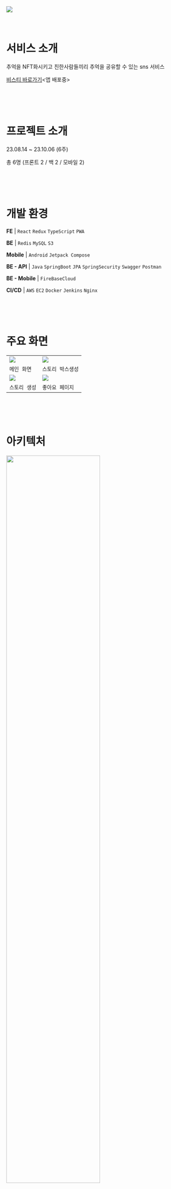 
<img src="https://github.com/NineToSixVisti/visti/assets/122581063/ef81079d-af4e-4e49-a3c8-766a254b6c51"/>

<br>
<br>
<br>

# 서비스 소개

추억을 NFT화시키고 친한사람들끼리 추억을 공유할 수 있는 sns 서비스

[비스티 바로가기](https://visti-story.com/storybox)<앱 배포중>

<br>
<br>
<br>

# 프로젝트 소개

23.08.14 ~ 23.10.06 (6주)

총 6명 (프론트 2 / 백 2 / 모바일 2)

<br>
<br>
<br>

# 개발 환경

**FE** | `React` `Redux`  `TypeScript`  `PWA`

**BE** | `Redis` `MySQL` `S3`

**Mobile** | `Android` `Jetpack Compose`

**BE - API** | `Java` `SpringBoot` `JPA` `SpringSecurity` `Swagger` `Postman`

**BE - Mobile** | `FireBaseCloud`

**CI/CD** | `AWS` `EC2` `Docker` `Jenkins` `Nginx`

<br>
<br>
<br>

# 주요 화면

|                                                                                                           |                                                                                                           |
| --------------------------------------------------------------------------------------------------------- | --------------------------------------------------------------------------------------------------------- |
| <img src="https://github.com/NineToSixVisti/visti/assets/122581063/00bb1787-b5fb-438b-8cbe-0fcbf779692e"> | <img src="https://github.com/NineToSixVisti/visti/assets/122581063/00255102-5e89-4960-bb24-522692a3fcae"> |
| `메인 화면`                                                                                               | `스토리 박스생성`                                                                                         |
| <img src="https://github.com/NineToSixVisti/visti/assets/122581063/c7702306-c6cc-405c-9134-37af8d4d1a80"> | <img src="https://github.com/NineToSixVisti/visti/assets/122581063/413512f6-8d87-44e7-b7e2-09dd28fc4566"> |
| `스토리 생성`                                                                              | `좋아요 페이지`                                                           |

<br>
<br>
<br>

# 아키텍처

<img width="70%" src="https://github.com/NineToSixVisti/visti/assets/122581063/bfa76df8-f0ab-4182-b08a-0f3b8c295230">

<br>
<br>
<br>

# ERD

<img width="70%" src="">

<br>
<br>
<br>

# 와이어 프레임
https://www.figma.com/file/DBLzpID3epm1GBpNFf99oA/9To6_%EB%B9%84%EC%8A%A4%ED%8B%B0?type=design&node-id=0%3A1&mode=design&t=7QhgqdNQAlQ6aNUZ-1

<br>
<br>
<br>

</div>

</div>

## 1. application.properties

```
# MySQL
spring.datasource.url={your db}
spring.datasource.username={your username}
spring.datasource.password={your password}
spring.datasource.driver-class-name=com.mysql.cj.jdbc.Driver


# JPA
spring.jpa.show-sql=true
spring.jpa.properties.hibernate.format_sql=false
spring.jpa.hibernate.ddl-auto=none

# Redis
spring.data.redis.host={localhost}
spring.data.redis.port=6379 {default redis port}

#Logger
logging.level.org.springframework.security=DEBUG

# Swagger springdoc-ui Configuration
springdoc.packages-to-scan=com.spring.demo
springdoc.api-docs.path=/v3/api-docs
springdoc.api-docs.groups.enabled=true
springdoc.api-docs.enabled=true

springdoc.cache.disabled=true
springdoc.show-actuator=true

springdoc.swagger-ui.path=/swagger-ui.html
springdoc.swagger-ui.operations-sorter=alpha
springdoc.swagger-ui.tags-sorter=alpha

springdoc.default-consumes-media-type=application/json;charset=UTF-8
springdoc.default-produces-media-type=application/json;charset=UTF-8

# JWT
jwt.secret.key={secret.key}

# mail
spring.mail.host=smtp.gmail.com
spring.mail.port=587
spring.mail.username={admin email}
spring.mail.password={pass-word}
spring.mail.properties.mail.smtp.auth=true
spring.mail.properties.mail.smtp.timeout=5000
spring.mail.properties.mail.smtp.starttls.enable=true

# S3
cloud.aws.region.static=ap-northeast-2
cloud.aws.stack.auto-=false
cloud.aws.credentials.accessKey={ACCESS_KEY}
cloud.aws.credentials.secretKey={SECRET_KEY}
cloud.aws.s3.bucket=visiti-s3
```

## 2. application-oauth.properties

```
#Naver
spring.security.oauth2.client.registration.naver.client-id=
spring.security.oauth2.client.registration.naver.client-secret=
spring.security.oauth2.client.registration.naver.client-name=Naver
spring.security.oauth2.client.registration.naver.authorization-grant-type=authorization_code
spring.security.oauth2.client.registration.naver.redirect-uri=http://{your domain}/oauth/naver

#Naver Provider
spring.security.oauth2.client.provider.naver.authorization-uri=https://nid.naver.com/oauth2.0/authorize
spring.security.oauth2.client.provider.naver.token-uri=https://nid.naver.com/oauth2.0/token
spring.security.oauth2.client.provider.naver.user-info-uri=https://openapi.naver.com/v1/nid/me
spring.security.oauth2.client.provider.naver.user-name-attribute=response

#Kakao
spring.security.oauth2.client.registration.kakao.client-id=
spring.security.oauth2.client.registration.kakao.redirect-uri=http://{your domain}/oauth/kakao
spring.security.oauth2.client.registration.kakao.authorization-grant-type=authorization_code
spring.security.oauth2.client.registration.kakao.scope=account_email,profile_nickname
spring.security.oauth2.client.registration.kakao.client-name=Kakao
spring.security.oauth2.client.registration.kakao.client-authentication-method=POST

#Kakao Provider
spring.security.oauth2.client.provider.kakao.authorization-uri= https://kauth.kakao.com/oauth/authorize
spring.security.oauth2.client.provider.kakao.token-uri=https://kauth.kakao.com/oauth/token
spring.security.oauth2.client.provider.kakao.user-info-uri=https://kapi.kakao.com/v2/user/me
spring.security.oauth2.client.provider.kakao.user-name-attribute=id
```

926
